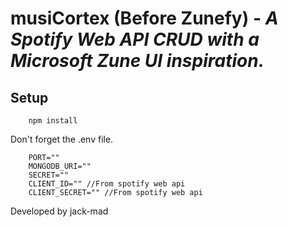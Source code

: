 # **musiCortex (Before Zunefy)** - *A Spotify Web API CRUD with a Microsoft Zune UI inspiration.*

## Setup
```
    npm install
```
Don't forget the .env file.
```
    PORT=""
    MONGODB_URI=""
    SECRET=""
    CLIENT_ID="" //From spotify web api 
    CLIENT_SECRET="" //From spotify web api
```
Developed by jack-mad
